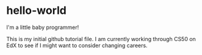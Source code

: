 # hello-world
I'm a little baby programmer! 

This is my initial github tutorial file.
I am currently working through CS50 on EdX to see if I might want to consider changing careers. 
